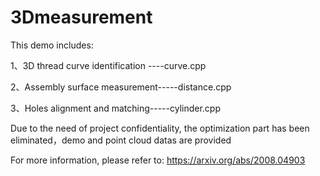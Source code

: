 # 3Dmeasurement

This demo includes:

1、3D thread curve identification   ----curve.cpp

2、Assembly surface measurement-----distance.cpp

3、Holes alignment and matching-----cylinder.cpp

Due to the need of project confidentiality, the optimization part has been eliminated，demo and point cloud datas are provided

For more information, please refer to:     https://arxiv.org/abs/2008.04903

